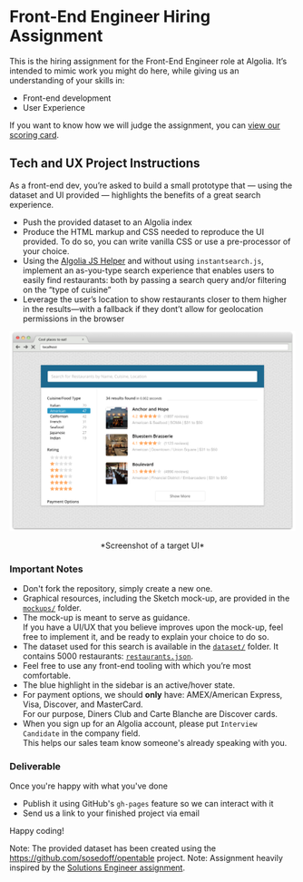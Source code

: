 # Front-End Engineer Hiring Assignment

This is the hiring assignment for the Front-End Engineer role at Algolia.
It&rsquo;s intended to mimic work you might do here, while giving us an understanding of your skills in:

- Front-end development
- User Experience

If you want to know how we will judge the assignment, you can [view our scoring card](./SCORING.md).

## Tech and UX Project Instructions

As a front-end dev, you&rsquo;re asked to build a small prototype that &mdash; using the dataset and UI provided &mdash; highlights the benefits of a great search experience.

- Push the provided dataset to an Algolia index
- Produce the HTML markup and CSS needed to reproduce the UI provided. To do so, you can write vanilla CSS or use a pre-processor of your choice.
- Using the [Algolia JS Helper](https://community.algolia.com/algoliasearch-helper-js/) and without using `instantsearch.js`, implement an as-you-type search experience that enables users to easily find restaurants: both by passing a search query and/or filtering on the &ldquo;type of cuisine&rdquo;
- Leverage the user&rsquo;s location to show restaurants closer to them higher in the results&mdash;with a fallback if they dont&rsquo;t allow for geolocation permissions in the browser

![Screenshot](./mockups/full-version.png)

<p align="center">
  *Screenshot of a target UI*
</p>

### Important Notes

- Don't fork the repository, simply create a new one.
- Graphical resources, including the Sketch mock-up, are provided in the [`mockups/`](./mockups) folder.
- The mock-up is meant to serve as guidance.  
  If you have a UI/UX that you believe improves upon the mock-up, feel free to implement it, and be ready to explain your choice to do so.
- The dataset used for this search is available in the [`dataset/`](./dataset) folder.
  It contains 5000 restaurants: [`restaurants.json`](./dataset/restaurants.json).
- Feel free to use any front-end tooling with which you&rsquo;re most comfortable.  
- The blue highlight in the sidebar is an active/hover state.
- For payment options, we should **only** have: AMEX/American Express, Visa, Discover, and MasterCard.  
  For our purpose, Diners Club and Carte Blanche are Discover cards.
- When you sign up for an Algolia account, please put `Interview Candidate` in the company field.  
  This helps our sales team know someone's already speaking with you.

### Deliverable

Once you're happy with what you've done

- Publish it using GitHub's `gh-pages` feature so we can interact with it
- Send us a link to your finished project via email

Happy coding!

Note: The provided dataset has been created using the https://github.com/sosedoff/opentable project.
Note: Assignment heavily inspired by the [Solutions Engineer assignment](https://github.com/algolia/solutions-hiring-assignment).

